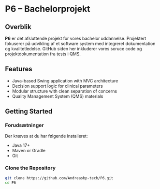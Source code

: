 # P6 – Bachelorprojekt

##  Overblik

**P6** er det afsluttende projekt for vores bachelor uddannelse. Projektert fokuserer på udvikling af et software system med integreret dokumentation og kvalitetledelse. GitHub siden her inkluderer vores soruce code og projektdokumentation fra tests i QMS.

##  Features

-  Java-based Swing application with MVC architecture
-  Decision support logic for clinical parameters
-  Modular structure with clean separation of concerns
-  Quality Management System (QMS) materials

## Getting Started

### Forudsætninger

Der kræves at du har følgende installeret: 
- Java 17+
- Maven or Gradle
- Git

### Clone the Repository

```bash
git clone https://github.com/Andreasbp-tech/P6.git
cd P6
